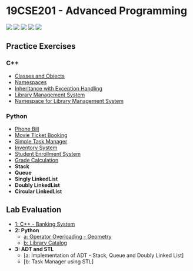 # 19CSE201 - Advanced Programming 
![](https://img.shields.io/badge/Batch-22CYS-lightgreen) ![](https://img.shields.io/badge/UG-blue) ![](https://img.shields.io/badge/Subject-AdP-blue)
![](https://img.shields.io/badge/-HPOJ-brown) ![](https://img.shields.io/badge/Additional_Coverage-Code_Review-purple)  <br/>

## Practice Exercises
### C++
- [Classes and Objects](https://hpoj.cb.amrita.edu:8000/problem/19cse201ram01)
- [Namespaces](https://hpoj.cb.amrita.edu:8000/problem/19cse201ram02)
- [Inheritance with Exception Handling](https://hpoj.cb.amrita.edu:8000/problem/19cse201ram03)
- [Library Management System](https://hpoj.cb.amrita.edu:8000/problem/19cse201rampc1)
- [Namespace for Library Management System](https://hpoj.cb.amrita.edu:8000/problem/19cse201rampc2)

### Python
- [Phone Bill](https://hpoj.cb.amrita.edu:8000/problem/phone1)
- [Movie Ticket Booking](https://hpoj.cb.amrita.edu:8000/problem/19cse201python21e)
- [Simple Task Manager](https://hpoj.cb.amrita.edu:8000/problem/19cse201rampy01)
- [Inventory System](https://hpoj.cb.amrita.edu:8000/problem/19cse201pyp02)
- [Student Enrollment System](https://hpoj.cb.amrita.edu:8000/problem/19cse201pyp03)
- [Grade Calculation](https://hpoj.cb.amrita.edu:8000/problem/grade123)
- **Stack**
- **Queue**
- **Singly LinkedList**
- **Doubly LinkedList**
- **Circular LinkedList**

## Lab Evaluation
- [1: C++ - Banking System](https://hpoj.cb.amrita.edu:8000/problem/19cse201ramp1)
- **2: Python**
  - [a: Operator Overloading - Geometry](https://hpoj.cb.amrita.edu:8000/problem/19cse201cysl21)
  - [b: Library Catalog](https://hpoj.cb.amrita.edu:8000/problem/19cse201cysl22)
- **3: ADT and STL**
  - [a: Implementation of ADT - Stack, Queue and Doubly Linked List]
  - [b: Task Manager using STL]  
